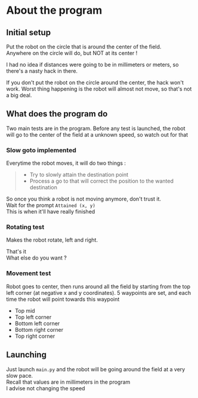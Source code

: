 # About the program
## Initial setup
Put the robot on the circle that is around the center of the field.  
Anywhere on the circle will do, but NOT at its center !

I had no idea if distances were going to be in millimeters or meters, so there's a nasty hack in there.

If you don't put the robot on the circle around the center, the hack won't work.
Worst thing happening is the robot will almost not move, so that's not a big deal.

## What does the program do
Two main tests are in the program.
Before any test is launched, the robot will go to the center of the field at a unknown speed, so watch out for that

### Slow goto implemented
Everytime the robot moves, it will do two things :
> 
>* Try to slowly attain the destination point
>* Process a go to that will correct the position to the wanted destination

So once you think a robot is not moving anymore, don't trust it.  
Wait for the prompt `Attained (x, y)`  
This is when it'll have really finished
### Rotating test
Makes the robot rotate, left and right.  

That's it   
What else do you want ?
### Movement test
Robot goes to center, then runs around all the field by starting from the top left corner (at negative x and y coordinates).
5 waypoints are set, and each time the robot will point towards this waypoint
* Top mid
* Top left corner
* Bottom left corner
* Bottom right corner
* Top right corner

## Launching
Just launch `main.py` and the robot will be going around the field at a very slow pace.  
Recall that values are in millimeters in the program  
I advise not changing the speed